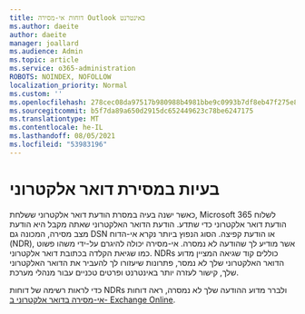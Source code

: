 ```yaml
---
title: דוחות אי-מסירה Outlook באינטרנט
ms.author: daeite
author: daeite
manager: joallard
ms.audience: Admin
ms.topic: article
ms.service: o365-administration
ROBOTS: NOINDEX, NOFOLLOW
localization_priority: Normal
ms.custom: ''
ms.openlocfilehash: 278cec08da97517b980988b4981bbe9c0993b7df8eb47f275e8bb5572495916d
ms.sourcegitcommit: b5f7da89a650d2915dc652449623c78be6247175
ms.translationtype: MT
ms.contentlocale: he-IL
ms.lasthandoff: 08/05/2021
ms.locfileid: "53983196"
---
```

# <a name="issues-with-email-delivery"></a>בעיות במסירת דואר אלקטרוני

כאשר ישנה בעיה במסרת הודעת דואר אלקטרוני ששלחת, Microsoft 365 לשלוח הודעת דואר אלקטרוני כדי שתדע. הודעת הדואר האלקטרוני שאתה מקבל היא הודעת מצב מסירה, המכונה גם DSN או הודעת קפיצה. הסוג הנפוץ ביותר נקרא אי-הדוח (NDR), אשר מודיע לך שהודעה לא נמסרה. אי-מסירה יכולה להיגרם על-ידי משהו פשוט כמו שגיאת הקלדה בכתובת דואר אלקטרוני. NDRs כוללים קוד שגיאה המציין מדוע הדואר האלקטרוני שלך לא נמסר, פתרונות שיעזורו לך להעביר את הדואר האלקטרוני שלך, קישור לעזרה יותר באינטרנט ופרטים טכניים עבור מנהלי מערכת.

כדי לראות רשימה של דוחות NDRs ולברר מדוע ההודעה שלך לא נמסרה, ראה דוחות [אי-מסירה בדואר אלקטרוני ב- Exchange Online](https://docs.microsoft.com/exchange/mail-flow-best-practices/non-delivery-reports-in-exchange-online/non-delivery-reports-in-exchange-online).